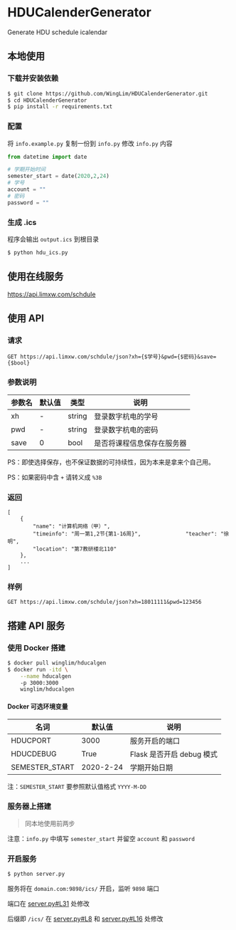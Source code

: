# HDUCalenderGenerator
Generate HDU schedule icalendar

## 本地使用

### 下载并安装依赖
```bash
$ git clone https://github.com/WingLim/HDUCalenderGenerator.git
$ cd HDUCalenderGenerator
$ pip install -r requirements.txt
```

### 配置
将 `info.example.py` 复制一份到 `info.py`
修改 `info.py` 内容
```python
from datetime import date

# 学期开始时间
semester_start = date(2020,2,24)
# 学号
account = ""
# 密码
password = ""
```

### 生成 .ics
程序会输出 `output.ics` 到根目录
```bash
$ python hdu_ics.py
```

## 使用在线服务
https://api.limxw.com/schdule

## 使用 API
### 请求
```
GET https://api.limxw.com/schdule/json?xh={$学号}&pwd={$密码}&save={$bool}
```
### 参数说明

| 参数名 | 默认值 | 类型   | 说明                       |
| ------ | ------ | ------ | -------------------------- |
| xh     | -      | string | 登录数字杭电的学号         |
| pwd    | -      | string | 登录数字杭电的密码         |
| save   | 0      | bool   | 是否将课程信息保存在服务器 |

PS：即使选择保存，也不保证数据的可持续性，因为本来是拿来个自己用。

PS：如果密码中含 `+` 请转义成 `%3B`

### 返回

```
[
	{
		"name": "计算机网络（甲）", 
		"timeinfo": "周一第1,2节{第1-16周}", 				"teacher": "徐明", 
		"location": "第7教研楼北110"
	},
	...
]
```

### 样例

```
GET https://api.limxw.com/schdule/json?xh=18011111&pwd=123456
```






## 搭建 API 服务

### 使用 Docker 搭建

```bash
$ docker pull winglim/hducalgen
$ docker run -itd \
	--name hducalgen 
	-p 3000:3000 
	winglim/hducalgen
```

#### Docker 可选环境变量

| 名词           | 默认值    | 说明                      |
| -------------- | --------- | ------------------------- |
| HDUCPORT       | 3000      | 服务开启的端口            |
| HDUCDEBUG      | True      | Flask 是否开启 debug 模式 |
| SEMESTER_START | 2020-2-24 | 学期开始日期              |

注：`SEMESTER_START` 要参照默认值格式 `YYYY-M-DD`

### 服务器上搭建

> 同本地使用前两步

注意：`info.py` 中填写 `semester_start` 并留空 `account` 和 `password`

### 开启服务
```bash
$ python server.py
```

服务将在 `domain.com:9898/ics/` 开启，监听 `9898` 端口

端口在 [server.py#L31](https://github.com/WingLim/HDUCalenderGenerator/blob/9dc344cb9416c2bf3f6d271a3c8fea61113cdac9/server.py#L31) 处修改

后缀即 `/ics/` 在 [server.py#L8](https://github.com/WingLim/HDUCalenderGenerator/blob/9dc344cb9416c2bf3f6d271a3c8fea61113cdac9/server.py#L8) 和 [server.py#L16](https://github.com/WingLim/HDUCalenderGenerator/blob/9dc344cb9416c2bf3f6d271a3c8fea61113cdac9/server.py#L16) 处修改
